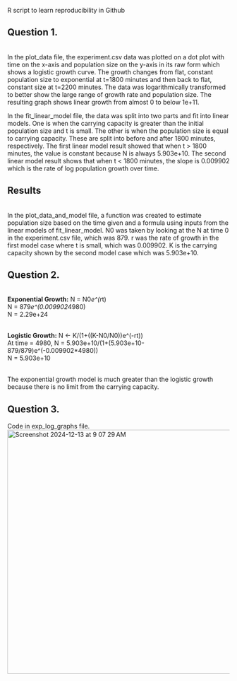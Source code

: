 R script to learn reproducibility in Github

## Question 1.
<br /> In the plot_data file, the experiment.csv data was plotted on a dot plot with time on the x-axis and population size on the y-axis in its raw form which shows a logistic growth curve. The growth changes from flat, constant population size to exponential at t=1800 minutes and then back to flat, constant size at t=2200 minutes. The data was logarithmically transformed to better show the large range of growth rate and population size. The resulting graph shows linear growth from almost 0 to below 1e+11. 

In the fit_linear_model file, the data was split into two parts and fit into linear models. One is when the carrying capacity is greater than the initial population size and t is small. The other is when the population size is equal to carrying capacity. These are split into before and after 1800 minutes, respectively. The first linear model result showed that when t > 1800 minutes, the value is constant because N is always 5.903e+10. The second linear model result shows that when t < 1800 minutes, the slope is 0.009902 which is the rate of log population growth over time.

## Results
<br /> In the plot_data_and_model file, a function was created to estimate population size based on the time given and a formula using inputs from the linear models of fit_linear_model. N0 was taken by looking at the N at time 0 in the experiment.csv file, which was 879. r was the rate of growth in the first model case where t is small, which was 0.009902. K is the carrying capacity shown by the second model case which was 5.903e+10. 

## Question 2.
<br /> **Exponential Growth:** N = N0*e^(r*t)
<br /> N = 879*e^(0.009902*4980)
<br /> N = 2.29e+24

<br /> **Logistic Growth:** N <- K/(1+((K-N0/N0))e^(-rt))
<br /> At time = 4980, N = 5.903e+10/(1+(5.903e+10-879/879)e^(-0.009902*4980))
<br /> N = 5.903e+10

<br /> The exponential growth model is much greater than the logistic growth because there is no limit from the carrying capacity.

## Question 3.
Code in exp_log_graphs file.
<img width="552" alt="Screenshot 2024-12-13 at 9 07 29 AM" src="https://github.com/user-attachments/assets/57c3636f-3d69-48a9-b42e-b546b9ab6dae" />


  


